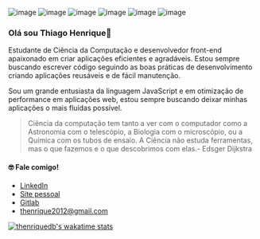 ![image](https://img.shields.io/badge/JavaScript-F7DF1E?style=for-the-badge&logo=javascript&logoColor=black) ![image](https://img.shields.io/badge/TypeScript-007ACC?style=for-the-badge&logo=typescript&logoColor=white) ![image](https://img.shields.io/badge/Sass-CC6699?style=for-the-badge&logo=sass&logoColor=white) ![image](https://img.shields.io/badge/React-20232A?style=for-the-badge&logo=react&logoColor=61DAFB) ![image](https://img.shields.io/badge/React_Native-20232A?style=for-the-badge&logo=react&logoColor=61DAFB) ![image](https://img.shields.io/badge/Redux-593D88?style=for-the-badge&logo=redux&logoColor=white)

### Olá sou Thiago Henrique:wave:
Estudante de Ciência da Computação e desenvolvedor front-end apaixonado em criar aplicações eficientes e agradáveis. Estou sempre buscando escrever código seguindo as boas práticas de desenvolvimento criando aplicações reusáveis e de fácil manutenção.

Sou um grande entusiasta da linguagem JavaScript e em otimização de performance em aplicações web, estou sempre buscando deixar minhas aplicações o mais fluídas possível.

> Ciência da computação tem tanto a ver com o computador como a Astronomia com o telescópio, a Biologia com o microscópio, ou a Química com os tubos de ensaio. A Ciência não estuda ferramentas, mas o que fazemos e o que descobrimos com elas.- Edsger Dijkstra

<!-- ![Reeveng's github stats](https://github-readme-stats.vercel.app/api?username=thenriquedb&show_icons=true&title_color=fe2889&icon_color=fe2889&text_color=666&bg_color=fffff) -->

#### :nerd_face: Fale comigo!
- [LinkedIn](https://www.linkedin.com/in/thenriquedomingues/) 
- [Site pessoal](https://thiagodomingues.netlify.app/) 
- [Gitlab](https://gitlab.com/thenriquedb) 
- <thenrique2012@gmail.com>


[![thenriquedb's wakatime stats](https://github-readme-stats.vercel.app/api/wakatime?username=thenriquedb&layout=compact&v=2&langs_count=12)](https://github.com/anuraghazra/github-readme-stats)
